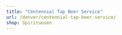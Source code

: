 ```yaml
---
title: "Centennial Tap Beer Service"
url: /denver/centennial-tap-beer-service/
shop: Spirituosen
---
```

